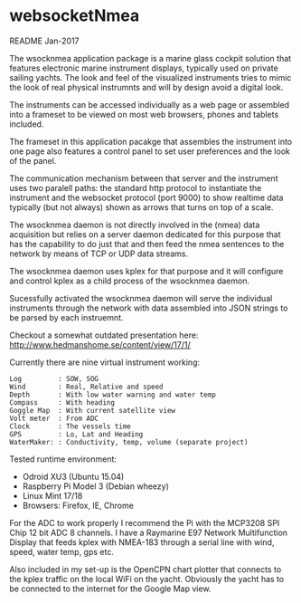 # websocketNmea
README Jan-2017

The wsocknmea application package is a marine glass cockpit solution that features electronic marine instrument displays, typically used on private sailing yachts.
The look and feel of the visualized instruments tries to mimic the look of real physical instrumnts and will by design avoid a digital look.

The instruments can be accessed individually as a web page or assembled into a frameset to be viewed on most web browsers, phones and tablets included.

The frameset in this application pacakge that assembles the instrument into one page also features a control panel to set user preferences and the look of the panel.

The communication mechanism between that server and the instrument uses two paralell paths: the standard http protocol to instantiate the instrument and the websocket protocol (port 9000) to show realtime data typically (but not always) shown as arrows that turns on top of a scale.

The wsocknmea daemon is not directly involved in the (nmea) data acquisition but relies on a server daemon dedicated for this purpose that has the capability to do just that and then feed the nmea sentences to the network by means of TCP or UDP data streams.

The wsocknmea daemon uses kplex for that purpose and it will configure and control kplex as a child process of the wsocknmea daemon.

Sucessfully activated the wsocknmea daemon will serve the individual instruments through the network with data assembled into JSON strings to be parsed by each instruemnt.

Checkout a somewhat outdated presentation here: http://www.hedmanshome.se/content/view/17/1/

Currently there are nine virtual instrument working:

    Log         : SOW, SOG
    Wind        : Real, Relative and speed
    Depth       : With low water warning and water temp
    Compass     : With heading
    Goggle Map  : With current satellite view
    Volt meter  : From ADC
    Clock       : The vessels time
    GPS         : Lo, Lat and Heading
    WaterMaker: : Conductivity, temp, volume (separate project)

Tested runtime environment:
- Odroid XU3 (Ubuntu 15.04)
- Raspberry Pi Model 3 (Debian wheezy)
- Linux Mint 17/18
- Browsers: Firefox, IE, Chrome

For the ADC to work properly I recommend the Pi with the MCP3208 SPI Chip 12 bit ADC 8 channels.
I have a Raymarine E97 Network Multifunction Display that feeds kplex with NMEA-183 through a serial line with wind, speed, water temp, gps etc.

Also included in my set-up is the OpenCPN chart plotter that connects to the kplex traffic on the local WiFi on the yacht.
Obviously the yacht has to be connected to the internet for the Google Map view.


